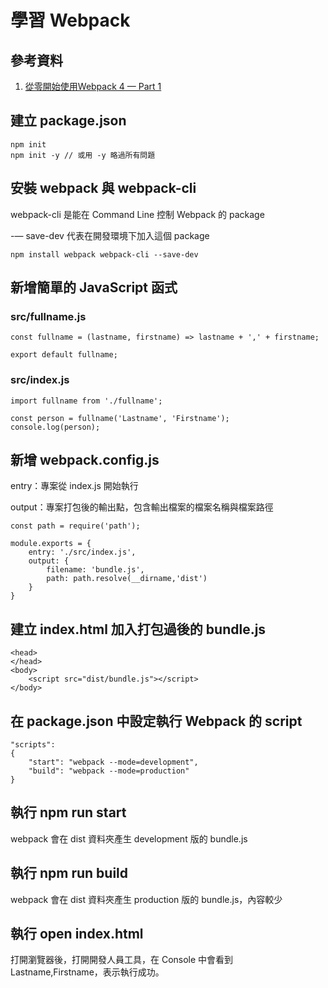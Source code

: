 學習 Webpack
=
<h2>參考資料</h2>

1. [從零開始使用Webpack 4 — Part 1](https://medium.com/@chuanjen.wang/%E5%BE%9E%E9%9B%B6%E9%96%8B%E5%A7%8B%E4%BD%BF%E7%94%A8webpack-4-part-1-141d7a547c4a)

<h2>建立 package.json</h2>

    npm init
    npm init -y // 或用 -y 略過所有問題

<h2>安裝 webpack 與 webpack-cli</h2>

webpack-cli 是能在 Command Line 控制 Webpack 的 package

-— save-dev 代表在開發環境下加入這個 package

    npm install webpack webpack-cli --save-dev

<h2>新增簡單的 JavaScript 函式</h2>

<h3>src/fullname.js</h3>

    const fullname = (lastname, firstname) => lastname + ',' + firstname;

    export default fullname;

<h3>src/index.js</h3>

    import fullname from './fullname';

    const person = fullname('Lastname', 'Firstname');
    console.log(person);

<h2>新增 webpack.config.js</h2>

entry：專案從 index.js 開始執行

output：專案打包後的輸出點，包含輸出檔案的檔案名稱與檔案路徑

    const path = require('path');

    module.exports = {
        entry: './src/index.js',
        output: {
            filename: 'bundle.js',
            path: path.resolve(__dirname,'dist')
        }
    }

<h2>建立 index.html 加入打包過後的 bundle.js</h2>

    <head>
    </head>
    <body>
        <script src="dist/bundle.js"></script>
    </body>

<h2>在 package.json 中設定執行 Webpack 的 script</h2>

    "scripts": 
    {
        "start": "webpack --mode=development",
        "build": "webpack --mode=production"
    }

<h2>執行 npm run start</h2>

webpack 會在 dist 資料夾產生 development 版的 bundle.js

<h2>執行 npm run build</h2>

webpack 會在 dist 資料夾產生 production 版的 bundle.js，內容較少

<h2>執行 open index.html</h2>

打開瀏覽器後，打開開發人員工具，在 Console 中會看到 Lastname,Firstname，表示執行成功。
